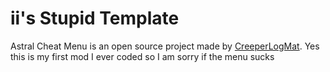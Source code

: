 # ii's Stupid Template
Astral Cheat Menu is an open source project made by [CreeperLogMat](https://github.com/CreeperLogMat). Yes this is my first mod I ever coded so I am sorry if the menu sucks

